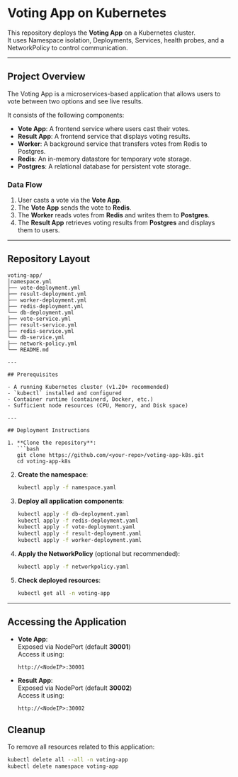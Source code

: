 # Voting App on Kubernetes

This repository deploys the **Voting App** on a Kubernetes cluster.  
It uses Namespace isolation, Deployments, Services, health probes, and a NetworkPolicy to control communication.

---

## Project Overview

The Voting App is a microservices-based application that allows users to vote between two options and see live results.

It consists of the following components:

- **Vote App**: A frontend service where users cast their votes.  
- **Result App**: A frontend service that displays voting results.  
- **Worker**: A background service that transfers votes from Redis to Postgres.  
- **Redis**: An in-memory datastore for temporary vote storage.  
- **Postgres**: A relational database for persistent vote storage.  

### Data Flow

1. User casts a vote via the **Vote App**.  
2. The **Vote App** sends the vote to **Redis**.  
3. The **Worker** reads votes from **Redis** and writes them to **Postgres**.  
4. The **Result App** retrieves voting results from **Postgres** and displays them to users.  

---

## Repository Layout

```
voting-app/
│namespace.yml
├── vote-deployment.yml
├── result-deployment.yml
├── worker-deployment.yml
├── redis-deployment.yml
└── db-deployment.yml
├── vote-service.yml
├── result-service.yml
├── redis-service.yml
└── db-service.yml
├── network-policy.yml
└── README.md

---

## Prerequisites

- A running Kubernetes cluster (v1.20+ recommended)  
- `kubectl` installed and configured  
- Container runtime (containerd, Docker, etc.)  
- Sufficient node resources (CPU, Memory, and Disk space)  

---

## Deployment Instructions

1. **Clone the repository**:
   ```bash
   git clone https://github.com/<your-repo>/voting-app-k8s.git
   cd voting-app-k8s
   ```

2. **Create the namespace**:
   ```bash
   kubectl apply -f namespace.yaml
   ```

3. **Deploy all application components**:
   ```bash
   kubectl apply -f db-deployment.yaml
   kubectl apply -f redis-deployment.yaml
   kubectl apply -f vote-deployment.yaml
   kubectl apply -f result-deployment.yaml
   kubectl apply -f worker-deployment.yaml
   ```

4. **Apply the NetworkPolicy** (optional but recommended):
   ```bash
   kubectl apply -f networkpolicy.yaml
   ```

5. **Check deployed resources**:
   ```bash
   kubectl get all -n voting-app
   ```

---

## Accessing the Application

- **Vote App**:  
  Exposed via NodePort (default **30001**)  
  Access it using:  
  ```
  http://<NodeIP>:30001
  ```

- **Result App**:  
  Exposed via NodePort (default **30002**)  
  Access it using:  
  ```
  http://<NodeIP>:30002
  ```

## Cleanup

To remove all resources related to this application:

```bash
kubectl delete all --all -n voting-app
kubectl delete namespace voting-app
```
    
